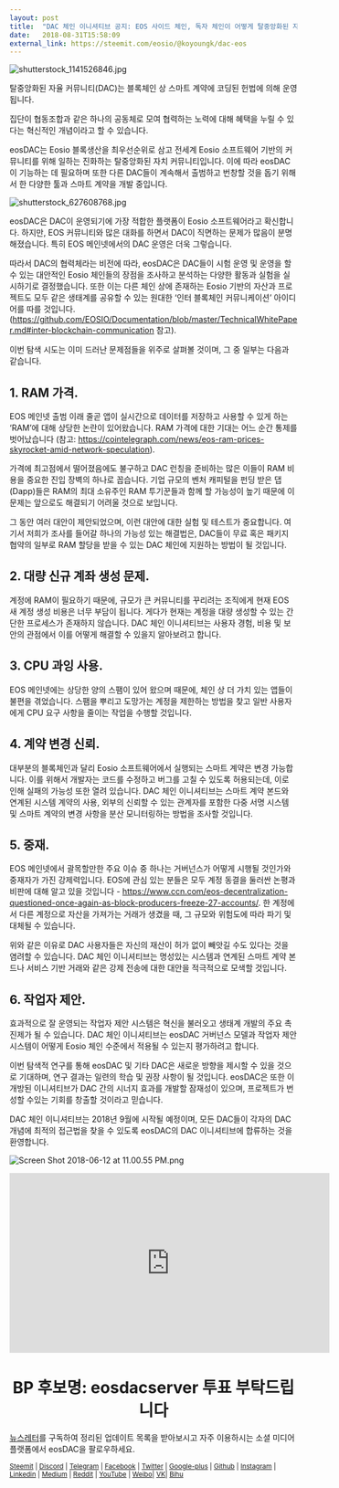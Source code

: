 ```yaml
---
layout: post
title:  "DAC 체인 이니셔티브 공지: EOS 사이드 체인, 독자 체인이 어떻게 탈중앙화된 자율 커뮤니티들에게 도움이 될지에 대한 연구"
date:   2018-08-31T15:58:09
external_link: https://steemit.com/eosio/@koyoungk/dac-eos
---
```

![shutterstock_1141526846.jpg](https://cdn.steemitimages.com/DQmbnxo7xTa3USGfj5cBMTw17wyvoEdf7qeV5c7AkdDFiKJ/shutterstock_1141526846.jpg)

탈중앙화된 자율 커뮤니티(DAC)는 블록체인 상 스마트 계약에 코딩된 헌법에 의해 운영됩니다.


집단이 협동조합과 같은 하나의 공동체로 모여 협력하는 노력에 대해 혜택을 누릴 수 있다는 혁신적인 개념이라고 할 수 있습니다. 

eosDAC는 Eosio 블록생산을 최우선순위로 삼고 전세계 Eosio 소프트웨어 기반의 커뮤니티를 위해 일하는 진화하는 탈중앙화된 자치 커뮤니티입니다. 이에 따라 eosDAC이 기능하는 데 필요하며 또한 다른 DAC들이 계속해서 출범하고 번창할 것을 돕기 위해서 한 다양한 툴과 스마트 계약을 개발 중입니다.


![shutterstock_627608768.jpg](https://cdn.steemitimages.com/DQmf5hXNUyz5eyUt45YFXLfJuQJJ8uPRK2j2Akz5esmGtqj/shutterstock_627608768.jpg)


eosDAC은 DAC이 운영되기에 가장 적합한 플랫폼이 Eosio 소프트웨어라고 확신합니다. 하지만, EOS 커뮤니티와 많은 대화를 하면서 DAC이 직면하는 문제가 많음이 분명해졌습니다. 특히 EOS 메인넷에서의 DAC 운영은 더욱 그렇습니다.

따라서 DAC의 협력체라는 비전에 따라, eosDAC은 DAC들이 시험 운영 및 운영을 할 수 있는 대안적인 Eosio 체인들의 장점을 조사하고 분석하는 다양한 활동과 실험을 실시하기로 결정했습니다. 또한 이는 다른 체인 상에 존재하는 Eosio 기반의 자산과 프로젝트도 모두 같은 생태계를 공유할 수 있는 원대한 ‘인터 블록체인 커뮤니케이션’ 아이디어를 따를 것입니다. (https://github.com/EOSIO/Documentation/blob/master/TechnicalWhitePaper.md#inter-blockchain-communication 참고).

이번 탐색 시도는 이미 드러난 문제점들을 위주로 살펴볼 것이며, 그 중 일부는 다음과 같습니다.

## 1. RAM 가격. 

EOS 메인넷 출범 이래 줄곧 앱이 실시간으로 데이터를 저장하고 사용할 수 있게 하는 ‘RAM’에 대해 상당한 논란이 있어왔습니다. RAM 가격에 대한 기대는 어느 순간 통제를 벗어났습니다 (참고: https://cointelegraph.com/news/eos-ram-prices-skyrocket-amid-network-speculation).

가격에 최고점에서 떨어졌음에도 불구하고 DAC 런칭을 준비하는 많은 이들이 RAM 비용을 중요한 진입 장벽의 하나로 꼽습니다. 기업 규모의 벤처 캐피털을 펀딩 받은 댑(Dapp)들은 RAM의 최대 소유주인 RAM 투기꾼들과 함께 할 가능성이 높기 때문에 이 문제는 앞으로도 해결되기 어려울 것으로 보입니다. 

그 동안 여러 대안이 제안되었으며, 이런 대안에 대한 실험 및 테스트가 중요합니다. 여기서 저희가 조사를 들어갈 하나의 가능성 있는 해결법은, DAC들이 무료 혹은 패키지 협약의 일부로 RAM 할당을 받을 수 있는 DAC 체인에 지원하는 방법이 될 것입니다. 

## 2. 대량 신규 계좌 생성 문제.


계정에 RAM이 필요하기 때문에, 규모가 큰 커뮤니티를 꾸리려는 조직에게 현재 EOS 새 계정 생성 비용은 너무 부담이 됩니다. 게다가 현재는 계정을 대량 생성할 수 있는 간단한 프로세스가 존재하지 않습니다. DAC 체인 이니셔티브는 사용자 경험, 비용 및 보안의 관점에서 이를 어떻게 해결할 수 있을지 알아보려고 합니다.

## 3. CPU 과잉 사용.
EOS 메인넷에는 상당한 양의 스팸이 있어 왔으며 때문에, 체인 상 더 가치 있는 앱들이 불편을 겪었습니다. 스팸을 뿌리고 도망가는 계정을 제한하는 방법을 찾고 일반 사용자에게 CPU 요구 사항을 줄이는 작업을 수행할 것입니다.

## 4. 계약 변경 신뢰.

대부분의 블록체인과 달리 Eosio 소프트웨어에서 실행되는 스마트 계약은 변경 가능합니다. 이를 위해서 개발자는 코드를 수정하고 버그를 고칠 수 있도록 허용되는데, 이로 인해 실패의 가능성 또한 열려 있습니다. DAC 체인 이니셔티브는 스마트 계약 본드와 연계된 시스템 계약의 사용, 외부의 신뢰할 수 있는 관계자를 포함한 다중 서명 시스템 및 스마트 계약의 변경 사항을 분산 모니터링하는 방법을 조사할 것입니다.

## 5. 중재.

EOS 메인넷에서 괄목할만한 주요 이슈 중 하나는 거버넌스가 어떻게 시행될 것인가와 중재자가 가진 강제력입니다. EOS에 관심 있는 분들은 모두 계정 동결을 둘러싼 논평과 비판에 대해 알고 있을 것입니다 - https://www.ccn.com/eos-decentralization-questioned-once-again-as-block-producers-freeze-27-accounts/. 한 계정에서 다른 계정으로 자산을 가져가는 거래가 생겼을 때, 그 규모와 위험도에 따라 파기 및 대체될 수 있습니다.

위와 같은 이유로 DAC 사용자들은 자신의 재산이 허가 없이 빼앗길 수도 있다는 것을 염려할 수 있습니다. DAC 체인 이니셔티브는 명성있는 시스템과 연계된 스마트 계약 본드나 서비스 기반 거래와 같은 강제 전송에 대한 대안을 적극적으로 모색할 것입니다.


## 6. 작업자 제안.


효과적으로 잘 운영되는 작업자 제안 시스템은 혁신을 불러오고 생태계 개발의 주요 촉진제가 될 수 있습니다. DAC 체인 이니셔티브는 eosDAC 거버넌스 모델과 작업자 제안 시스템이 어떻게 Eosio 체인 수준에서 적용될 수 있는지 평가하려고 합니다.

이번 탐색적 연구를 통해 eosDAC 및 기타 DAC은 새로운 방향을 제시할 수 있을 것으로 기대하며, 연구 결과는 일련의 학습 및 권장 사항이 될 것입니다. eosDAC은 또한 이 개방된 이니셔티브가 DAC 간의 시너지 효과를 개발할 잠재성이 있으며, 프로젝트가 번성할 수있는 기회를 창출할 것이라고 믿습니다.

DAC 체인 이니셔티브는 2018년 9월에 시작될 예정이며, 모든 DAC들이 각자의 DAC 개념에 최적의 접근법을 찾을 수 있도록 eosDAC의 DAC 이니셔티브에 합류하는 것을 환영합니다.


![Screen Shot 2018-06-12 at 11.00.55 PM.png](https://cdn.steemitimages.com/DQmRQWM3QtQ21wddAMCjbVRhB3rM7L4AGWLY9QpNmkXNLps/Screen%20Shot%202018-06-12%20at%2011.00.55%20PM.png)

<iframe width="560" height="315" src="https://www.youtube.com/embed/PbQpAJOP6iA" frameborder="0" allow="autoplay; encrypted-media" allowfullscreen></iframe>

<center><h1>BP 후보명: eosdacserver 투표 부탁드립니다</h1></center>

<a href="https://eosdac.io/news/#newsletter">뉴스레터</a>를 구독하여 정리된 업데이트 목록을 받아보시고 자주 이용하시는 소셜 미디어 플랫폼에서 eosDAC을 팔로우하세요.

<sub><a href="https://steemit.com/@eosdac" target="_blank">Steemit</a> | <a href="http://discord.io/eosdac" target="_blank">Discord</a> | <a href="https://t.me/eosdacio" target="_blank">Telegram</a> | <a href="https://t.me/eosdac_russian" target="_blank">Facebook</a> | <a href="https://twitter.com/eosdac" target="_blank">Twitter</a> | <a href="https://plus.google.com/+eosdac" target="_blank">Google-plus</a> | <a href="https://github.com/eosdac" target="_blank">Github</a> | <a href="https://instagram.com/eosdac" target="_blank">Instagram</a> | <a href="https://linkedin.com/company/eosdac" target="_blank">Linkedin</a> | <a href="https://medium.com/eosdac" target="_blank">Medium</a> | <a href="https://www.reddit.com/r/EOSDAC/" target="_blank">Reddit</a> | <a href="https://www.youtube.com/eosdac" target="_blank">YouTube</a> | <a href="http://weibo.com/eosdac" target=”_blank”>Weibo</a>| <a href="https://vk.com/eosdac" target="_blank">VK</a>| <a href="https://bihu.com/people/586348" target="_blank">Bihu</a></sub>
